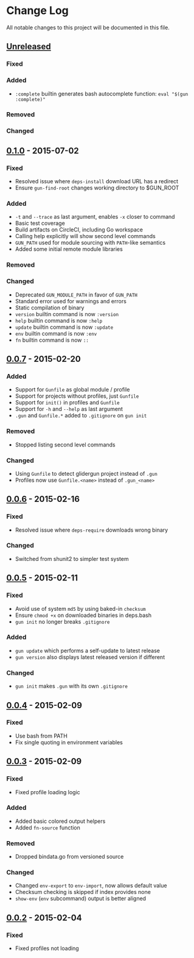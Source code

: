# Change Log
All notable changes to this project will be documented in this file.


## [Unreleased][unreleased]
### Fixed

### Added
- `:complete` builtin generates bash autocomplete function: `eval "$(gun :complete)"`

### Removed

### Changed

## [0.1.0] - 2015-07-02
### Fixed
- Resolved issue where `deps-install` download URL has a redirect
- Ensure `gun-find-root` changes working directory to $GUN_ROOT

### Added
- `-t` and `--trace` as last argument, enables `-x` closer to command
- Basic test coverage
- Build artifacts on CircleCI, including Go workspace
- Calling help explicitly will show second level commands
- `GUN_PATH` used for module sourcing with `PATH`-like semantics
- Added some initial remote module libraries

### Removed

### Changed
- Deprecated `GUN_MODULE_PATH` in favor of `GUN_PATH`
- Standard error used for warnings and errors
- Static compilation of binary
- `version` builtin command is now `:version`
- `help` builtin command is now `:help`
- `update` builtin command is now `:update`
- `env` builtin command is now `:env`
- `fn` builtin command is now `::`

## [0.0.7] - 2015-02-20
### Added
- Support for `Gunfile` as global module / profile
- Support for projects without profiles, just `Gunfile`
- Support for `init()` in profiles and `Gunfile`
- Support for `-h` and `--help` as last argument
- `.gun` and `Gunfile.*` added to `.gitignore` on `gun init`

### Removed
- Stopped listing second level commands

### Changed
- Using `Gunfile` to detect glidergun project instead of `.gun`
- Profiles now use `Gunfile.<name>` instead of `.gun_<name>`

## [0.0.6] - 2015-02-16
### Fixed
- Resolved issue where `deps-require` downloads wrong binary

### Changed
- Switched from shunit2 to simpler test system

## [0.0.5] - 2015-02-11
### Fixed
- Avoid use of system `md5` by using baked-in `checksum`
- Ensure `chmod +x` on downloaded binaries in deps.bash
- `gun init` no longer breaks `.gitignore`

### Added
- `gun update` which performs a self-update to latest release
- `gun version` also displays latest released version if different

### Changed
- `gun init` makes `.gun` with its own `.gitignore`

## [0.0.4] - 2015-02-09
### Fixed
- Use bash from PATH
- Fix single quoting in environment variables

## [0.0.3] - 2015-02-09
### Fixed
- Fixed profile loading logic

### Added
- Added basic colored output helpers
- Added `fn-source` function

### Removed
- Dropped bindata.go from versioned source

### Changed
- Changed `env-export` to `env-import`, now allows default value
- Checksum checking is skipped if index provides none
- `show-env` (`env` subcommand) output is better aligned

## [0.0.2] - 2015-02-04
### Fixed
- Fixed profiles not loading

[unreleased]: https://github.com/gliderlabs/glidergun/compare/v0.1.0...HEAD
[0.1.0]: https://github.com/gliderlabs/glidergun/compare/v0.0.7...v0.1.0
[0.0.7]: https://github.com/gliderlabs/glidergun/compare/v0.0.6...v0.0.7
[0.0.6]: https://github.com/gliderlabs/glidergun/compare/v0.0.5...v0.0.6
[0.0.5]: https://github.com/gliderlabs/glidergun/compare/v0.0.4...v0.0.5
[0.0.4]: https://github.com/gliderlabs/glidergun/compare/v0.0.3...v0.0.4
[0.0.3]: https://github.com/gliderlabs/glidergun/compare/v0.0.2...v0.0.3
[0.0.2]: https://github.com/gliderlabs/glidergun/compare/v0.0.1...v0.0.2
